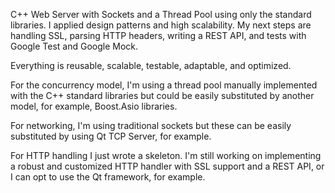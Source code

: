 C++ Web Server with Sockets and a Thread Pool using only the standard libraries. I applied design patterns and high scalability. My next steps are handling SSL, parsing HTTP headers, writing a REST API, and tests with Google Test and Google Mock.

Everything is reusable, scalable, testable, adaptable, and optimized.

For the concurrency model, I'm using a thread pool manually implemented with the C++ standard libraries but could be easily substituted by another model, for example, Boost.Asio libraries.

For networking, I'm using traditional sockets but these can be easily substituted by using Qt TCP Server, for example.

For HTTP handling I just wrote a skeleton. I'm still working on implementing a robust and customized HTTP handler with SSL support and a REST API, or I can opt to use the Qt framework, for example.